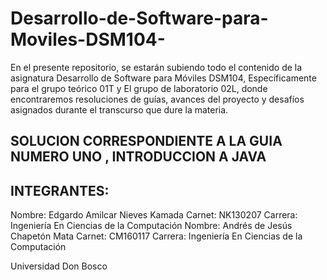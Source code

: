 # Desarrollo-de-Software-para-Moviles-DSM104-

En el presente repositorio, se estarán subiendo todo el contenido de la asignatura Desarrollo de Software para Móviles DSM104, Específicamente para el grupo teórico 01T y El grupo de laboratorio 02L, donde encontraremos resoluciones de guías, avances del proyecto y desafíos asignados durante el transcurso que dure la materia.

## SOLUCION CORRESPONDIENTE A LA GUIA NUMERO UNO , INTRODUCCION A JAVA
## INTEGRANTES: 
Nombre: Edgardo Amilcar Nieves Kamada
Carnet: NK130207
Carrera: Ingeniería En Ciencias de la Computación
Nombre: Andrés de Jesús Chapetón Mata
Carnet: CM160117
Carrera: Ingeniería En Ciencias de la Computación


Universidad Don Bosco
